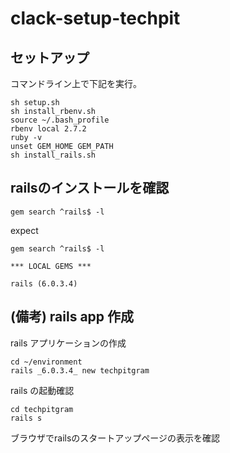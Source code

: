 # clack-setup-techpit

## セットアップ
コマンドライン上で下記を実行。
```
sh setup.sh
sh install_rbenv.sh
source ~/.bash_profile
rbenv local 2.7.2
ruby -v
unset GEM_HOME GEM_PATH
sh install_rails.sh
```

## railsのインストールを確認
```
gem search ^rails$ -l
```

expect
```
gem search ^rails$ -l

*** LOCAL GEMS ***

rails (6.0.3.4)
```

## (備考) rails app 作成

rails アプリケーションの作成
```
cd ~/environment
rails _6.0.3.4_ new techpitgram
```

rails の起動確認
```
cd techpitgram
rails s
```

ブラウザでrailsのスタートアップページの表示を確認
